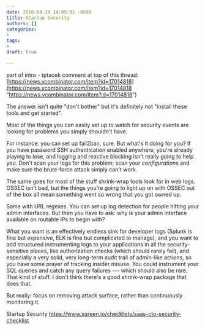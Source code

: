 ```yaml
---
date: 2018-04-20 14:05:01 -0500
title: Startup Security
authors: []
categories:
- 
tags:
- 
draft: true

---
```

part of intro - tptacek comment at top of this thread: [https://news.ycombinator.com/item?id=17014818](https://news.ycombinator.com/item?id=17014818 "https://news.ycombinator.com/item?id=17014818")

The answer isn't quite "don't bother" but it's definitely not "install these tools and get started".

Most of the things you can easily set up to watch for security events are looking for problems you simply shouldn't have.

For instance: you can set up fail2ban, sure. But what's it doing for you? If you have password SSH authentication enabled anywhere, you're already playing to lose, and logging and reactive blocking isn't really going to help you. Don't scan your logs for this problem; scan your _configurations_ and make sure the brute-force attack simply can't work.

The same goes for most of the stuff shrink-wrap tools look for in web logs. OSSEC isn't bad, but the things you're going to light up on with OSSEC out of the box all mean something went so wrong that you got owned up.

Same with URL regexes. You can set up log detection for people hitting your admin interfaces. But then you have to ask: why is your admin interface available on routable IPs to begin with?

What you want is an effectively endless sink for developer logs (Splunk is fine but expensive, ELK is fine but complicated to manage), and you want to add structured instrumenting logs to your applications in all the security-sensitive places, like authorization checks (which should rarely fail), and especially a very solid, very long-term audit trail of admin-like actions, so you have some prayer of tracking insider misuse. You could instrument your SQL queries and catch any query failures --- which should also be rare. That kind of stuff. I don't think there's a good shrink-wrap package that does that.

But really: focus on removing attack surface, rather than continuously monitoring it.

  

Startup Security
https://www.sqreen.io/checklists/saas-cto-security-checklist